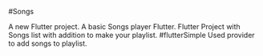 #Songs

A new Flutter project.
A basic Songs player Flutter.
Flutter Project with Songs list with addition to make your playlist.
#flutterSimple
Used provider to add songs to playlist.
